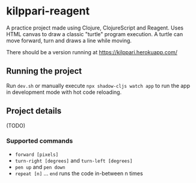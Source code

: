 # kilppari-reagent

A practice project made using Clojure, ClojureScript and Reagent. Uses HTML canvas to draw a classic "turtle" program execution. A turtle can move forward, turn and draws a line while moving.

There should be a version running at https://kilppari.herokuapp.com/

## Running the project

Run `dev.sh` or manually execute `npx shadow-cljs watch app` to run the app in development mode with hot code reloading.

## Project details

(TODO)

### Supported commands

- `forward [pixels]`
- `turn-right [degrees]` and `turn-left [degrees]`
- `pen up` and `pen down`
- `repeat [n]` ... `end` runs the code in-between n times
